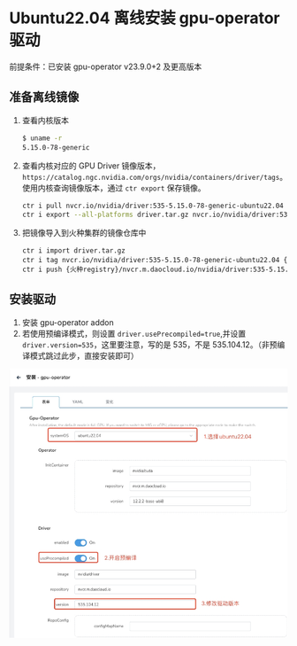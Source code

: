 # Ubuntu22.04 离线安装 gpu-operator 驱动

前提条件：已安装 gpu-operator v23.9.0+2 及更高版本

## 准备离线镜像

1. 查看内核版本

    ```bash
    $ uname -r
    5.15.0-78-generic
    ```

1. 查看内核对应的 GPU Driver 镜像版本，
   `https://catalog.ngc.nvidia.com/orgs/nvidia/containers/driver/tags`。
   使用内核查询镜像版本，通过 `ctr export` 保存镜像。

    ```bash
    ctr i pull nvcr.io/nvidia/driver:535-5.15.0-78-generic-ubuntu22.04
    ctr i export --all-platforms driver.tar.gz nvcr.io/nvidia/driver:535-5.15.0-78-generic-ubuntu22.04 
    ```

1. 把镜像导入到火种集群的镜像仓库中

    ```bash
    ctr i import driver.tar.gz
    ctr i tag nvcr.io/nvidia/driver:535-5.15.0-78-generic-ubuntu22.04 {火种registry}/nvcr.m.daocloud.io/nvidia/driver:535-5.15.0-78-generic-ubuntu22.04
    ctr i push {火种registry}/nvcr.m.daocloud.io/nvidia/driver:535-5.15.0-78-generic-ubuntu22.04 --skip-verify=true
    ```

## 安装驱动

1. 安装 gpu-operator addon
2. 若使用预编译模式，则设置 `driver.usePrecompiled=true`,并设置 `driver.version=535`，这里要注意，写的是 535，不是 535.104.12。（非预编译模式跳过此步，直接安装即可）

![安装驱动](../images/driver.jpg)
